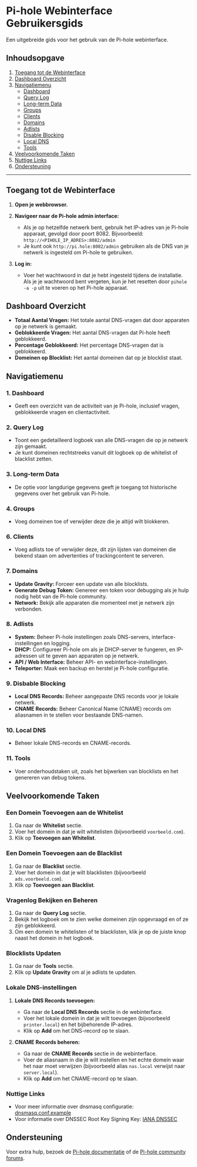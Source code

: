 # Pi-hole Webinterface Gebruikersgids

Een uitgebreide gids voor het gebruik van de Pi-hole webinterface.

## Inhoudsopgave

1. [Toegang tot de Webinterface](#toegang-tot-de-webinterface)
2. [Dashboard Overzicht](#dashboard-overzicht)
3. [Navigatiemenu](#navigatiemenu)
    - [Dashboard](#dashboard)
    - [Query Log](#query-log)
    - [Long-term Data](#long-term-data)
    - [Groups](#groups)
    - [Clients](#clients)
    - [Domains](#domains)
    - [Adlists](#adlists)
    - [Disable Blocking](#disable-blocking)
    - [Local DNS](#local-dns)
    - [Tools](#tools)
4. [Veelvoorkomende Taken](#veelvoorkomende-taken)
5. [Nuttige Links](#nuttige-links)
6. [Ondersteuning](#ondersteuning)

---

## Toegang tot de Webinterface

1. **Open je webbrowser.**
2. **Navigeer naar de Pi-hole admin interface:**
   - Als je op hetzelfde netwerk bent, gebruik het IP-adres van je Pi-hole apparaat, gevolgd door poort 8082. Bijvoorbeeld: `http://<PIHOLE_IP_ADRES>:8082/admin`
   - Je kunt ook `http://pi.hole:8082/admin` gebruiken als de DNS van je netwerk is ingesteld om Pi-hole te gebruiken.

3. **Log in:**
   - Voer het wachtwoord in dat je hebt ingesteld tijdens de installatie. Als je je wachtwoord bent vergeten, kun je het resetten door `pihole -a -p` uit te voeren op het Pi-hole apparaat.

## Dashboard Overzicht

- **Totaal Aantal Vragen:** Het totale aantal DNS-vragen dat door apparaten op je netwerk is gemaakt.
- **Geblokkeerde Vragen:** Het aantal DNS-vragen dat Pi-hole heeft geblokkeerd.
- **Percentage Geblokkeerd:** Het percentage DNS-vragen dat is geblokkeerd.
- **Domeinen op Blocklist:** Het aantal domeinen dat op je blocklist staat.

## Navigatiemenu

### 1. **Dashboard**

   - Geeft een overzicht van de activiteit van je Pi-hole, inclusief vragen, geblokkeerde vragen en clientactiviteit.

### 2. **Query Log**

   - Toont een gedetailleerd logboek van alle DNS-vragen die op je netwerk zijn gemaakt.
   - Je kunt domeinen rechtstreeks vanuit dit logboek op de whitelist of blacklist zetten.

### 3. **Long-term Data**

   - De optie voor langdurige gegevens geeft je toegang tot historische gegevens over het gebruik van Pi-hole.

### 4. **Groups**

   - Voeg domeinen toe of verwijder deze die je altijd wilt blokkeren.

### 6. **Clients**

   - Voeg adlists toe of verwijder deze, dit zijn lijsten van domeinen die bekend staan om advertenties of trackingcontent te serveren.

### 7. **Domains**

   - **Update Gravity:** Forceer een update van alle blocklists.
   - **Generate Debug Token:** Genereer een token voor debugging als je hulp nodig hebt van de Pi-hole community.
   - **Network:** Bekijk alle apparaten die momenteel met je netwerk zijn verbonden.

### 8. **Adlists**

   - **System:** Beheer Pi-hole instellingen zoals DNS-servers, interface-instellingen en logging.
   - **DHCP:** Configureer Pi-hole om als je DHCP-server te fungeren, en IP-adressen uit te geven aan apparaten op je netwerk.
   - **API / Web Interface:** Beheer API- en webinterface-instellingen.
   - **Teleporter:** Maak een backup en herstel je Pi-hole configuratie.

### 9. **Disbable Blocking**

   - **Local DNS Records:** Beheer aangepaste DNS records voor je lokale netwerk.
   - **CNAME Records:** Beheer Canonical Name (CNAME) records om aliasnamen in te stellen voor bestaande DNS-namen.

### 10. Local DNS

   - Beheer lokale DNS-records en CNAME-records.

### 11. Tools

   - Voer onderhoudstaken uit, zoals het bijwerken van blocklists en het genereren van debug tokens.

## Veelvoorkomende Taken

### Een Domein Toevoegen aan de Whitelist

1. Ga naar de **Whitelist** sectie.
2. Voer het domein in dat je wilt whitelisten (bijvoorbeeld `voorbeeld.com`).
3. Klik op **Toevoegen aan Whitelist**.

### Een Domein Toevoegen aan de Blacklist

1. Ga naar de **Blacklist** sectie.
2. Voer het domein in dat je wilt blacklisten (bijvoorbeeld `ads.voorbeeld.com`).
3. Klik op **Toevoegen aan Blacklist**.

### Vragenlog Bekijken en Beheren

1. Ga naar de **Query Log** sectie.
2. Bekijk het logboek om te zien welke domeinen zijn opgevraagd en of ze zijn geblokkeerd.
3. Om een domein te whitelisten of te blacklisten, klik je op de juiste knop naast het domein in het logboek.

### Blocklists Updaten

1. Ga naar de **Tools** sectie.
2. Klik op **Update Gravity** om al je adlists te updaten.

### Lokale DNS-instellingen

1. **Lokale DNS Records toevoegen:**
   - Ga naar de **Local DNS Records** sectie in de webinterface.
   - Voer het lokale domein in dat je wilt toevoegen (bijvoorbeeld `printer.local`) en het bijbehorende IP-adres.
   - Klik op **Add** om het DNS-record op te slaan.

2. **CNAME Records beheren:**
   - Ga naar de **CNAME Records** sectie in de webinterface.
   - Voer de aliasnaam in die je wilt instellen en het echte domein waar het naar moet verwijzen (bijvoorbeeld alias `nas.local` verwijst naar `server.local`).
   - Klik op **Add** om het CNAME-record op te slaan.

### Nuttige Links

- Voor meer informatie over dnsmasq configuratie: [dnsmasq.conf.example](https://github.com/imp/dnsmasq/blob/master/dnsmasq.conf.example)
- Voor informatie over DNSSEC Root Key Signing Key: [IANA DNSSEC](https://www.iana.org/dnssec/files#:~:text=The%20Root%20Key%20Signing%20Key,facilitate%20validation%20of%20DNS%20data%20for%20all%20users%20across%20the%20world.)

## Ondersteuning

Voor extra hulp, bezoek de [Pi-hole documentatie](https://docs.pi-hole.net/) of de [Pi-hole community forums](https://discourse.pi-hole.net/).
